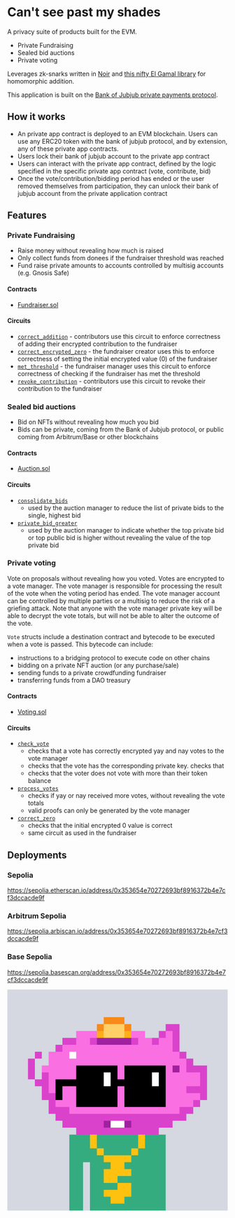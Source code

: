 # Can't see past my shades

A privacy suite of products built for the EVM.

- Private Fundraising
- Sealed bid auctions
- Private voting

Leverages zk-snarks written in [Noir](https://noir-lang.org) and [this nifty El Gamal library](https://github.com/jat9292/noir-elgamal) for homomorphic addition.

This application is built on the [Bank of Jubjub private payments protocol](https://bankofjubjub.com).

## How it works

- An private app contract is deployed to an EVM blockchain. Users can use any ERC20 token with the bank of jubjub protocol, and by extension, any of these private app contracts.
- Users lock their bank of jubjub account to the private app contract
- Users can interact with the private app contract, defined by the logic specified in the specific private app contract (vote, contribute, bid)
- Once the vote/contribution/bidding period has ended or the user removed themselves from participation, they can unlock their bank of jubjub account from the private application contract

## Features

### Private Fundraising

- Raise money without revealing how much is raised
- Only collect funds from donees if the fundraiser threshold was reached
- Fund raise private amounts to accounts controlled by multisig accounts (e.g. Gnosis Safe)

#### Contracts

- [Fundraiser.sol](./packages/hardhat/contracts/pacs/Fundraiser.sol)

#### Circuits

- [`correct_addition`](./circuits/pacs/fundraiser/correct_addition/src/main.nr) - contributors use this circuit to enforce correctness of adding their encrypted contribution to the fundraiser
- [`correct_encrypted_zero`](./circuits/pacs/fundraiser/correct_zero/src/main.nr) - the fundraiser creator uses this to enforce correctness of setting the initial encrypted value (0) of the fundraiser
- [`met_threshold`](./circuits/pacs/fundraiser/met_threshold/src/main.nr) - the fundraiser manager uses this circuit to enforce correctness of checking if the fundraiser has met the threshold
- [`revoke_contribution`](./circuits/pacs/fundraiser/revoke_contribution/src/main.nr) - contributors use this circuit to revoke their contribution to the fundraiser

### Sealed bid auctions

- Bid on NFTs without revealing how much you bid
- Bids can be private, coming from the Bank of Jubjub protocol, or public coming from Arbitrum/Base or other blockchains

#### Contracts

- [Auction.sol](./packages/hardhat/contracts/pacs/Auction.sol)

#### Circuits

- [`consolidate_bids`](./circuits/pacs/auction/consolidate_bids/src/main.nr)
  - used by the auction manager to reduce the list of private bids to the single, highest bid
- [`private_bid_greater`](./circuits/pacs/auction/private_bid_greater/src/main.nr)
  - used by the auction manager to indicate whether the top private bid or top public bid is higher without revealing the value of the top private bid

### Private voting

Vote on proposals without revealing how you voted. Votes are encrypted to a vote manager. The vote manager is responsible for processing the result of the vote when the voting period has ended. The vote manager account can be controlled by multiple parties or a multisig to reduce the risk of a griefing attack. Note that anyone with the vote manager private key will be able to decrypt the vote totals, but will not be able to alter the outcome of the vote.

`Vote` structs include a destination contract and bytecode to be executed when a vote is passed. This bytecode can include:

- instructions to a bridging protocol to execute code on other chains
- bidding on a private NFT auction (or any purchase/sale)
- sending funds to a private crowdfunding fundraiser
- transferring funds from a DAO treasury

#### Contracts

- [Voting.sol](./packages/hardhat/contracts/pacs/Voting.sol)

#### Circuits

- [`check_vote`](./circuits/pacs/private_voting/check_vote/src/main.nr)
  - checks that a vote has correctly encrypted yay and nay votes to the vote manager
  - checks that the vote has the corresponding private key. checks that
  - checks that the voter does not vote with more than their token balance
- [`process_votes`](./circuits/pacs/private_voting/process_votes/src/main.nr)
  - checks if yay or nay received more votes, without revealing the vote totals
  - valid proofs can only be generated by the vote manager
- [`correct_zero`](./circuits/pacs/fundraiser/correct_zero/src/main.nr)
  - checks that the initial encrypted 0 value is correct
  - same circuit as used in the fundraiser

## Deployments

### Sepolia

https://sepolia.etherscan.io/address/0x353654e70272693bf8916372b4e7cf3dccacde9f

### Arbitrum Sepolia

https://sepolia.arbiscan.io/address/0x353654e70272693bf8916372b4e7cf3dccacde9f

### Base Sepolia

https://sepolia.basescan.org/address/0x353654e70272693bf8916372b4e7cf3dccacde9f

![](./shades_noun.png)
